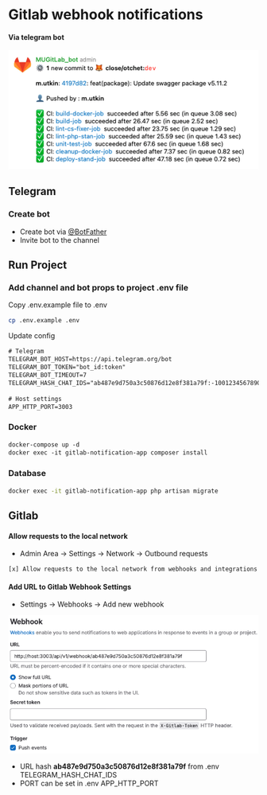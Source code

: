 # Gitlab webhook notifications
#### Via telegram bot

![title](storage/app/public/example.png)

## Telegram
### Create bot
- Create bot via [@BotFather](https://telegram.me/BotFather) 
- Invite bot to the channel

## Run Project

### Add channel and bot props to project .env file

Copy .env.example file to .env
```bash
cp .env.example .env
```

Update config
```dotenv
# Telegram
TELEGRAM_BOT_HOST=https://api.telegram.org/bot
TELEGRAM_BOT_TOKEN="bot_id:token"
TELEGRAM_BOT_TIMEOUT=7
TELEGRAM_HASH_CHAT_IDS="ab487e9d750a3c50876d12e8f381a79f:-1001234567890;some_hash_2:some_chat_id_2"

# Host settings
APP_HTTP_PORT=3003
```

### Docker
```dockerfile
docker-compose up -d
docker exec -it gitlab-notification-app composer install
```

### Database
```bash
docker exec -it gitlab-notification-app php artisan migrate
```

## Gitlab

#### Allow requests to the local network

- Admin Area -> Settings -> Network -> Outbound requests
```
[x] Allow requests to the local network from webhooks and integrations
```

#### Add URL to Gitlab Webhook Settings

- Settings ->  Webhooks  ->  Add new webhook

![title](storage/app/public/webhook.png)


- URL hash **ab487e9d750a3c50876d12e8f381a79f** from .env TELEGRAM_HASH_CHAT_IDS
- PORT can be set in .env APP_HTTP_PORT
